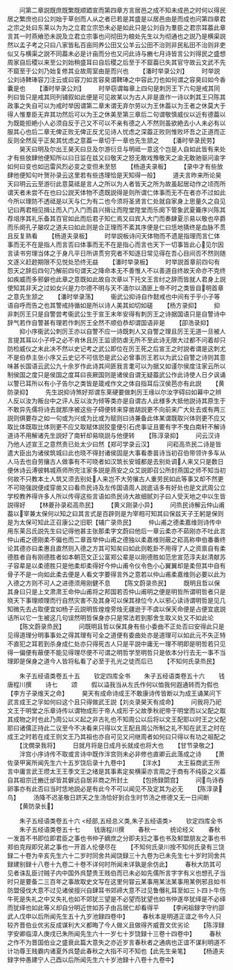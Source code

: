 <!-- { "loadSidebar": true } -->
　　问第二章説既庶既繁既顺廼宣而第四章方言居邑之成不知未成邑之时何以得民居之繁庶也曰公刘始于草创而人从之者已若是其盛是以居邑由是而成也问第四章君之宗之处曰东莱以为为之立君立宗恐未必是如此只是公刘自为羣臣之君宗耳葢此章言其一时燕飨恐未説及立君立宗事也问彻田为粮处先生以为彻通也之説乃是横渠説然以孟子考之只曰八家皆私百亩同养公田又公羊云公田不治则非民私田不治则非吏似又与横渠之説不同葢未必是计亩而分也又问此诗与豳七月诗皆言公刘得民之盛想周家自后稷以来至公刘始稍盛耳曰自后稷之后至于不窟葢已失其官守故云文武不先不窟至于公刘乃始复修其业故周室由是而兴也
　　【潘时举录公刘】
　　时举説公刘诗鞞琫容刀注云或曰容刀如言容臭谓鞞琫之中容此刀也如何谓之容臭曰如今香囊是也
　　【潘时举录公刘】
　　时举窃谓每章上四句是刺厉王下六句是戒其同列曰皆只是戒其同列铺叙如此便是可见故某以为古人非是直作一诗以刺其王只陈其政事之失自可以为戒时举因谓第二章末谓无弃尔劳以为王休葢以为王者之休莫大于得人惟羣臣无弃其功然后可以为王之休美至第三章后二句谓敬慎威仪以近有德葢以为既能拒絶小人必须自反于己又不可以不亲有德之人不然则虽欲絶去小人未必有以服其心也后二章无俾正败无俾正反尤见诗人忧虑之深葢正败则惟败坏吾之正道而正反则全然反乎正矣其忧虑之意葢一章切于一章也先生颔之
　　【潘时举录民劳】
　　昊天曰明及尔出王昊天曰旦及尔游衍旦与明祗一意这个岂是人自如此皆有来处才有些放肆他便知所以曰日监在兹又曰敬天之怒无敢戏豫敬天之渝无敢驰驱问渝字如何曰变也如迅雷风烈必变之变但未至怒
　　【杨道夫录板】
　　【录中才有些放肆他便知句叶贺孙录云这里若有些违理恰是天知得一般】
　　道夫言昨来所论昊天曰明云云至游衍此意莫祗是言人之所以为人者皆天之所为故虽起居动作之顷而所谓天者未尝不在也曰公説天体物不遗既説得是则所谓仁体事而无不在者亦不过如此今所以理防不透祗是以天与仁为有二也今须将圣贤言仁处就自家身上思量久之自见记曰两君相见揖让而入门入门而县兴揖让而陞堂陞堂而乐阕下管象武夏籥序兴陈其荐俎序其礼乐备其百官如此而后君子知仁焉又曰宾入大门而奏肆夏示易以敬也卒爵而乐阕孔子屡叹之道夫曰如此则是合正理而不紊其序便是仁曰恁地猜终是血脉不贯且反复熟看
　　【杨道夫录板】
　　时举説板诗问天体物而不遗是指理而言仁体事而无不在是指人而言否曰体事而无不在是指心而言也天下一切事皆此心见尔因言读书穷理当体之于身凡平日所讲贯穷究者不知逐日常见得在吾心目间否不然则随文逐义赶趂期限不见悦处恐终无益
　　【潘时举录板】
　　时举説首章前四句有怨天之辞后四句乃解前四句谓天之降命本无不善惟人不以善道自终故天命亦不克终如疾威而多邪僻也此章之意既如此故自次章以下托文王言纣之辞而皆就人君身上説使知其非天之过如女兴是力尔德不明与天不湎尔以酒匪上帝不时之类皆自明首章之意先生颔之
　　【潘时举录荡】
　　衞武公抑诗自作懿戒也中间有于乎小子等语自呼而告之也其警戒持循如是所以诗人美其如切如磋
　　【杨方录抑】
　　抑非刺厉王只是自警尝考衞武公生于宣王末年安得有刺厉王之诗据国语只是自警诗中辞气若作自警甚有理若作刺厉王全然不顺伯恭却谓国语非是
　　【卲浩录抑】
　　抑小序衞武公刺厉王亦以自警不应一诗既刺人又自警之理且厉王无道一旦被人言提其耳以小子呼之必不肯休且厉王监谤防虐无所不至此诗无限大过都不问着却只防检威仪之末此决不然以史记考之武公即位在厉王死之后宣王之时説者谓是这刺尤不是伯恭主张小序又云史记不可信恐是武公必曾事厉王若以为武公自警之诗则其意味甚长国语云武公九十余岁作此诗其间匪我言耄可以为据又如谨尔侯度注家云所以制侯国之度只是侯国之度耳曰丧厥国则是诸侯自谓无疑葢武公作此诗使人日夕讽诵以警已耳所以有小子告尔之类皆是箴戒作文之体自指耳后汉侯芭亦有此説
　　【黄防录抑】
　　先生説抑诗煞好郑谓东莱硬要做刺厉王缘以尔汝字碍曰如幕中之辨人反以汝为叛台中之评人反以汝为倾等类亦是自谓古人此様多大抵他説诗其原生于不敢异先儒将诗去就那序被这些子碍便转来穿凿胡説更不向前来广大处去或有两三説则俱要存之如一句或为兴或为比或为赋则曰诗兼备此体某谓既取兴体则更不应又取比体既取比体则更不应又取赋体説狡童便引石虎事证且要有字不曳白南轩不解诗道诗不用解诸先生説好了南轩却易晓説与他便转
　　【陈淳录抑】
　　问云汉诗乃他人述宣王之意然责已处太少曰然【郑可学录云汉】
　　问崧高烝民二诗是皆遣大臣出为诸侯筑城曰此也晓不得封诸侯固是大事看黍苗诗当初召伯带领许多车从人马去也自劳攘古人做事有不可晓者如汉筑长安城都是去别处调人来又只是数日便休诗云溥彼韩城燕师所完注家多説是燕安之众艾説即召公所封燕国之师不知当初何故不只教本土人筑又须去别处人来岂不大劳攘古人重劳民如此等事又却不然更不可晓强説便成穿凿又曰看烝民诗及左传国语周人説底话多有好处也是文武周公立学校教养得许多人所以传得这些言语如烝民诗大故细腻刘子曰人受天地之中以生皆説得好
　　【林夔孙录崧高烝民】
　　【黄义刚录小异】
　　问烝民诗解云仲山甫葢以宰兼太保何以知之曰其言式是百辟则是为宰相可知其曰保兹天子王躬是保则是为太保可知此正召康公之旧职【辅广录烝民】
　　仲山甫之德柔嘉维则诗传中用东莱吕氏説先生曰记得他甚主张那柔字文蔚曰他后一章云柔亦不茹刚亦不吐此言仲山甫之德刚柔不偏也而二章首举仲山甫之德独以柔嘉维则蔽之崧高称申伯番番终论其德亦曰柔惠且直然则入德之方其可知矣曰如此则乾卦不用得了人之资禀自有柔德胜者自有刚德胜者如本朝范文正公富郑公辈是以刚德胜如范忠宣范淳夫赵清献苏子容辈是以柔德胜只是他柔却柔得好今仲山甫令仪令色小心翼翼却是柔但其中自有骨子不是一向如此柔去便是人看文字要得言外之意若以仲山甫柔嘉维则必要以此为入德之方则不可人之进德须用刚健不息
　　【陈文蔚录烝民】
　　既明且哲以保其身曰只是上文肃肃王命仲山甫将之邦国若否仲山甫明之便是明哲所谓明哲者只是晓天下事理顺理而行自然灾害不及其身可以保其禄位今人以邪心读诗谓明哲是见几知微先去占取便宜如杨子云説明哲煌煌旁烛无疆逊于不虞以保天命便是占便宜底説话所以它一生被这几句误然明哲保身亦只是常法若到那舍生取义处又不如此论
　　【陈文蔚录烝民】
　　问既明且哲以保其身有些小委曲不正处否曰安得此只是见得道理分明事事处之得其理有可全之道便有委曲处亦是道理可以如此元不失正特不直犯之耳若到杀身成仁处亦只得死古人只是平説中庸无一理不明即是明哲若只见得一偏便有蔽便不能见得理尽便不可谓之明哲学至明哲只是依本分行去无一事不当理即是保身之道今人皆将私看了必至于孔光之徒而后已
　　【不知何氏录烝民】














　　朱子五经语类卷五十五
　　钦定四库全书
　　朱子五经语类卷五十六
　　钱唐程川撰
　　诗七
　　颂
　　假以溢我当从左氏作何以恤我何遐通转而为假也【李方子录维天之命】
　　昊天有成命诗成王不敢康诗传皆断以为成王诵某问下武言成王之孚如何曰这个且只得做武王説【刘炎录昊天有成命】
　　问我将乃祀文王于明堂之乐章诗传以谓物成形于帝人成形于父故季秋祀帝于明堂而以父配之取其成物之时也此乃周公以义起之非古礼也不知周公以后将以文王配耶以时王之父配耶曰诸儒正持此二议至今不决看来只得以文王配且周公所制之礼不知在武王之时在成王之时若在成王则文王乃其祖也亦自可见又问继周者如何曰只得以有功之祖配之
　　【沈僩录我将】
　　日就月将是日成月长就成也将大也
　　【甘节录敬之】
　　泮宫小序诗传不取或言诗中既作泮宫则未必非修也直卿云此落成之诗
　　【萧佐录甲寅所闻先生六十五岁饶后录十九卷中】
　　【泮水】
　　太王翦商武王所言中庸言武王缵太王王季文王之绪是其事素定矣横渠亦言周之于商有不纯臣之义葢自其祖宗迁豳迁邰皆其僻远自居非商之所封土
　　【包扬録閟宫】
　　问鸟诗吞卵事亦有此否曰当时恁地説必是有此今不可以闻见不及定其为必无
　　【陈淳录鸟】
　　汤降不迟圣敬日跻天之生汤恰好到合生时节汤之修德又无一日间断
　　【黄防录长】











　　朱子五经语类卷五十六
<经部,五经总义类,朱子五经语类>
　　钦定四库全书
　　朱子五经语类卷五十七
　　钱唐程川撰
　　春秋一
　　统论经义
　　春秋一发首不书即位即君臣之事也书仲子嫡庶之分即夫妇之事也书及邾盟朋友之事也书郑伯克叚即兄弟之事也一开首人伦便尽在
　　【不知何氏录川按不知何氏录有三饶録二十卷为辛亥先生六十二岁时同舍共闻饶録三十九卷为已未先生七十岁时同舍共録建别録十八卷十九卷二十卷不详何时所闻未详孰是余仿此】
　　春秋大防其可见者诛乱臣讨贼子内中国外呉楚贵王贱伯而已未必如先儒所言字字有义也想孔子当时只是要备二三百年之事故取史文写在这里何甞云某事用某法某事用某例邪且如书防盟侵伐大意不过见诸侯擅兴自肆耳书郊禘大意不过见鲁僭礼耳至如三卜四卜牛伤牛死是失礼之中又失礼也如不郊犹三望是不必望而犹望也如书仲遂卒犹绎是不必绎而犹绎也如此等义却自分明近世如苏子由吕居仁却看得平
　　【李闲祖録字守约邵武人戊申以后所闻先生五十九岁池録四卷中】
　　春秋本是明道正谊之书今人只较齐晋伯业优劣反成谋利大义都晦了今人做义且做得齐威晋文优劣论
　　【陈淳録字安卿临漳人庚戌已朱所闻先生六十一岁七十岁饶録十三卷十四卷中】
　　春秋之作不为晋国伯业之盛衰此篇大意失之亦近岁言春秋者之通病也正谊不谋利明道不计功尊王贱霸内诸夏外呉楚此春秋之大指不可不知也【此先生亲笔】
　　【杨道夫録字仲愚建宁人己酉以后所闻先生六十岁池録十八卷十九卷中】

